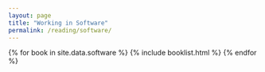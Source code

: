```yaml
---
layout: page
title: "Working in Software"
permalink: /reading/software/
---
```


<div class="reading-container">
{% for book in site.data.software %}
{% include booklist.html %}
{% endfor %}
</div>
